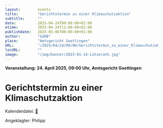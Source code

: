 ```yaml
---
layout:        events
title:         "Gerichtstermin zu einer Klimaschutzaktion"
subtitle:      ""
date:          2025-04-24T09:00:00+02:00
etime:         2025-04-24T11:00:00+02:00
publishdate:   2025-03-06T00:00:00+01:00
author:        "GöKB"
place:         "Amtsgericht Goettingen"
URL:           "/2025/04/24/09/00/Gerichtstermin_zu_einer_Klimaschutzaktion"
locURL:        ""
image:         "/img/banner/2023-01-14-Lützerath.jpg"
---
```


**Veranstaltung: 24. April 2025, 09:00 Uhr, Amtsgericht Goettingen**

Gerichtstermin zu einer Klimaschutzaktion
===========


Kalenderdatei: [📆](/ics/2025-04-24_09-00_gerichtstermin_zu_einer_klimaschutzaktion.ics)

Angeklagter: Philipp

